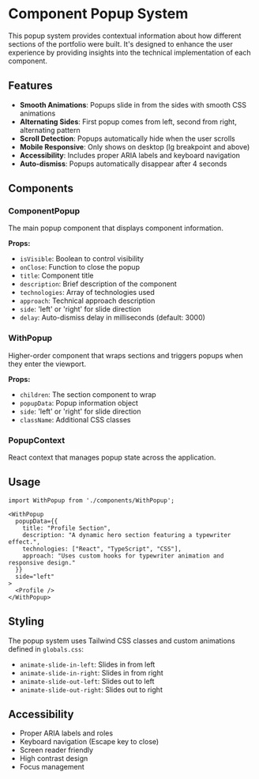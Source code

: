 # Component Popup System

This popup system provides contextual information about how different sections of the portfolio were built. It's designed to enhance the user experience by providing insights into the technical implementation of each component.

## Features

- **Smooth Animations**: Popups slide in from the sides with smooth CSS animations
- **Alternating Sides**: First popup comes from left, second from right, alternating pattern
- **Scroll Detection**: Popups automatically hide when the user scrolls
- **Mobile Responsive**: Only shows on desktop (lg breakpoint and above)
- **Accessibility**: Includes proper ARIA labels and keyboard navigation
- **Auto-dismiss**: Popups automatically disappear after 4 seconds

## Components

### ComponentPopup
The main popup component that displays component information.

**Props:**
- `isVisible`: Boolean to control visibility
- `onClose`: Function to close the popup
- `title`: Component title
- `description`: Brief description of the component
- `technologies`: Array of technologies used
- `approach`: Technical approach description
- `side`: 'left' or 'right' for slide direction
- `delay`: Auto-dismiss delay in milliseconds (default: 3000)

### WithPopup
Higher-order component that wraps sections and triggers popups when they enter the viewport.

**Props:**
- `children`: The section component to wrap
- `popupData`: Popup information object
- `side`: 'left' or 'right' for slide direction
- `className`: Additional CSS classes

### PopupContext
React context that manages popup state across the application.

## Usage

```tsx
import WithPopup from './components/WithPopup';

<WithPopup
  popupData={{
    title: "Profile Section",
    description: "A dynamic hero section featuring a typewriter effect.",
    technologies: ["React", "TypeScript", "CSS"],
    approach: "Uses custom hooks for typewriter animation and responsive design."
  }}
  side="left"
>
  <Profile />
</WithPopup>
```

## Styling

The popup system uses Tailwind CSS classes and custom animations defined in `globals.css`:

- `animate-slide-in-left`: Slides in from left
- `animate-slide-in-right`: Slides in from right
- `animate-slide-out-left`: Slides out to left
- `animate-slide-out-right`: Slides out to right

## Accessibility

- Proper ARIA labels and roles
- Keyboard navigation (Escape key to close)
- Screen reader friendly
- High contrast design
- Focus management 